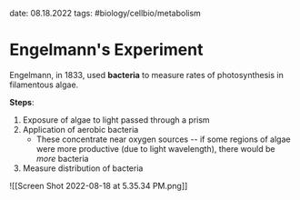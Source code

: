 date: 08.18.2022
tags:   #biology/cellbio/metabolism 
# Engelmann's Experiment
Engelmann, in 1833, used **bacteria** to measure rates of photosynthesis in filamentous algae.

**Steps**:
1. Exposure of algae to light passed through a prism
2. Application of aerobic bacteria
	- These concentrate near oxygen sources -- if some regions of algae were more productive (due to light wavelength), there would be *more* bacteria
3. Measure distribution of bacteria

![[Screen Shot 2022-08-18 at 5.35.34 PM.png]]